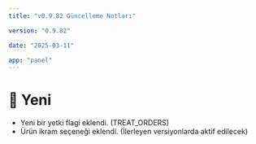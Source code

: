 ```yaml
---
title: "v0.9.82 Güncelleme Notları"

version: "0.9.82"

date: "2025-03-11"

app: "panel"
---
```

# 🚀 Yeni
- Yeni bir yetki flagi eklendi. (TREAT_ORDERS)
- Ürün ikram seçeneği eklendi. (İlerleyen versiyonlarda aktif edilecek)